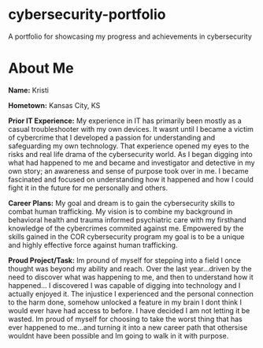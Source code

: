 # cybersecurity-portfolio
A portfolio for showcasing my progress and achievements in cybersecurity
# About Me


**Name:** Kristi


**Hometown:** Kansas City, KS


**Prior IT Experience:** My experience in IT has primarily been mostly as a casual troubleshooter with my own devices.  It wasnt until I became a victim of cybercrime that I developed a passion for understanding and safeguarding my own technology. That experience opened my eyes to the risks and real life drama of the cybersecurity world.  As I began digging into what had happened to me and became and investigator and detective in my own story; an awareness and sense of purpose took over in me.  I became fascinated and focused on understanding how it happened and how I could fight it in the future for me personally and others.


**Career Plans:** My goal and dream is to gain the cybersecurity skills to combat human trafficking.  My vision is to combine my background in behavioral health and trauma informed psychiatric care with my firsthand knowledge of the cybercrimes commited against me. Empowered by the skills gained in the COR cybersecurity program my goal is to be a unique and highly effective force against human trafficking.


**Proud Project/Task:** Im pround of myself for stepping into a field I once thought was beyond my ability and reach.  Over the last year...driven by the need to discover what was happening to me, and then to understand how it happened...  I discovered I was capable of digging into technology and I actually enjoyed it.  The injustice I experienced and the personal connection to the harm done, somehow unlocked a feature in my brain I dont think I would ever have had access to before. I have decided I am not letting it be wasted. Im proud of myself for choosing to take the worst thing that has ever happened to me...and turning it into a new career path that othersise wouldnt have been possible and Im going to walk in it with purpose.
